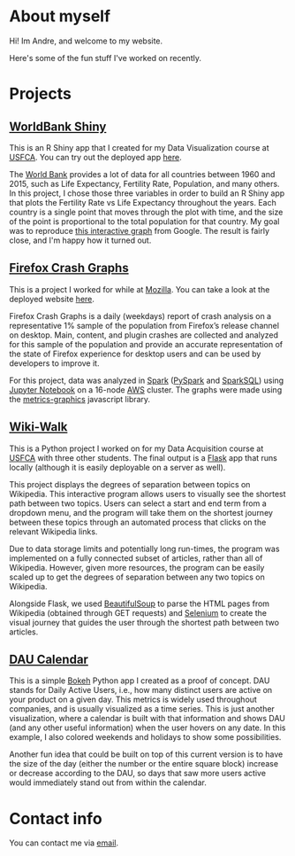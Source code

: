 # About myself
Hi! Im Andre, and welcome to my website.

Here's some of the fun stuff I've worked on recently.

# Projects

## [WorldBank Shiny](https://aguimaraesduarte.github.io/WorldBank-Shiny/)

This is an R Shiny app that I created for my Data Visualization course at [USFCA](https://www.usfca.edu/arts-sciences/graduate-programs/analytics). You can try out the deployed app [here](https://aguimaraesduarte.shinyapps.io/worldbank-visualizer/).

The [World Bank](http://databank.worldbank.org/data/reports.aspx?source=2&series=SP.POP.1564.TO.ZS&country=) provides a lot of data for all countries between 1960 and 2015, such as Life Expectancy, Fertility Rate, Population, and many others. In this project, I chose those three variables in order to build an R Shiny app that plots the Fertility Rate vs Life Expectancy throughout the years. Each country is a single point that moves through the plot with time, and the size of the point is proportional to the total population for that country. My goal was to reproduce [this interactive graph](https://www.google.com/publicdata/explore?ds=d5bncppjof8f9_&ctype=b&strail=false&nselm=s&met_x=sp_dyn_le00_in&scale_x=lin&ind_x=false&met_y=sp_dyn_tfrt_in&scale_y=lin&ind_y=false&met_s=sp_pop_totl&scale_s=lin&ind_s=false&dimp_c=country:region&ifdim=country&iconSize=0.5&uniSize=0.035) from Google. The result is fairly close, and I'm happy how it turned out.

## [Firefox Crash Graphs](https://aguimaraesduarte.github.io/FirefoxCrashGraphs/)

This is a project I worked for while at [Mozilla](https://www.mozilla.org/en-US/). You can take a look at the deployed website [here](https://people-mozilla.org/~sguha/mozilla/crashgraphs/).

Firefox Crash Graphs is a daily (weekdays) report of crash analysis on a representative 1% sample of the population from Firefox’s release channel on desktop. Main, content, and plugin crashes are collected and analyzed for this sample of the population and provide an accurate representation of the state of Firefox experience for desktop users and can be used by developers to improve it.

For this project, data was analyzed in [Spark](http://spark.apache.org/) ([PySpark](https://spark.apache.org/docs/0.9.0/python-programming-guide.html) and [SparkSQL](http://spark.apache.org/sql/)) using [Jupyter Notebook](http://jupyter.org/) on a 16-node [AWS](https://aws.amazon.com/) cluster. The graphs were made using the [metrics-graphics](https://www.metricsgraphicsjs.org/) javascript library.

## [Wiki-Walk](https://github.com/nplevitt/Wiki-Walk)

This is a Python project I worked on for my Data Acquisition course at [USFCA](https://www.usfca.edu/arts-sciences/graduate-programs/analytics) with three other students. The final output is a [Flask](http://flask.pocoo.org/) app that runs locally (although it is easily deployable on a server as well).

This project displays the degrees of separation between topics on Wikipedia. This interactive program allows users to visually see the shortest path between two topics. Users can select a start and end term from a dropdown menu, and the program will take them on the shortest journey between these topics through an automated process that clicks on the relevant Wikipedia links.

Due to data storage limits and potentially long run-times, the program was implemented on a fully connected subset of articles, rather than all of Wikipedia. However, given more resources, the program can be easily scaled up to get the degrees of separation between any two topics on Wikipedia.

Alongside Flask, we used [BeautifulSoup](https://www.crummy.com/software/BeautifulSoup/bs4/doc/) to parse the HTML pages from Wikipedia (obtained through GET requests) and [Selenium](http://www.seleniumhq.org/) to create the visual journey that guides the user through the shortest path between two articles.

## [DAU Calendar](https://aguimaraesduarte.github.io/DAU_Calendar/)

This is a simple [Bokeh](http://bokeh.pydata.org/en/latest/) Python app I created as a proof of concept. DAU stands for Daily Active Users, i.e., how many distinct users are active on your product on a given day. This metrics is widely used throughout companies, and is usually visualized as a time series. This is just another visualization, where a calendar is built with that information and shows DAU (and any other useful information) when the user hovers on any date. In this example, I also colored weekends and holidays to show some possibilities.

Another fun idea that could be built on top of this current version is to have the size of the day (either the number or the entire square block) increase or decrease according to the DAU, so days that saw more users active would immediately stand out from within the calendar.

# Contact info
You can contact me via [email](mailto:aduarte@mozilla.com?Subject=Contacting%20from%20your%github%page).
